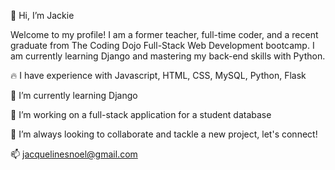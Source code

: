 👋 Hi, I’m Jackie


Welcome to my profile! I am a former teacher, full-time coder, and a recent graduate from The Coding Dojo Full-Stack Web Development bootcamp. I am currently learning Django and mastering my back-end skills with Python. 


🔥 I have experience with Javascript, HTML, CSS, MySQL, Python, Flask

👀 I’m currently learning Django

🌱 I’m working on a full-stack application for a student database

💞️ I’m always looking to collaborate and tackle a new project, let's connect!

📫 jacquelinesnoel@gmail.com 

